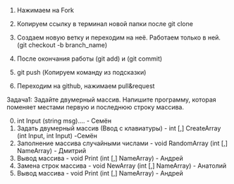 1. Нажимаем на Fork 

2. Копируем ссылку в терминал новой папки после git clone 

3. Создаем новую ветку и переходим на неё. Работаем только в ней. (git checkout -b branch_name) 

4. После окончания работы (git add) и (git commit) 

5. git push (Копируем команду из подсказки) 

6. Переходим на github, нажимаем pull&request


Задача1: Задайте двумерный массив. Напишите программу, которая поменяет местами первую и последнюю строку массива.

0. int Input (string msg).... - Семён
1. Задать двумерный массив (Ввод с клавиатуры) - int [,] CreateArray (int Input, int Input) -Семён
2. Заполнение массива случайными числами - void RandomArray (int [,] NameArray) - Дмитрий
3. Вывод массива - void Print (int [,] NameArray) - Андрей
4. Замена строк массива - void NewArray (int [,] NameArray) - Анатолий
5. Вывод массива - void Print (int [,] NameArray) - Андрей
